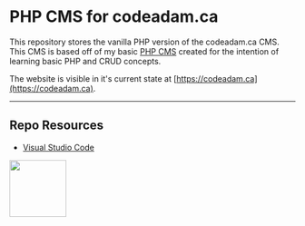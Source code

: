 # PHP CMS for codeadam.ca

This repository stores the vanilla PHP version of the codeadam.ca CMS. This CMS is based off of my basic [PHP CMS](https://github.com/codeadamca/php-cms) created for the intention of learning basic PHP and CRUD concepts. 

The website is visible in it's current state at [https://codeadam.ca](https://codeadam.ca).

***

## Repo Resources

* [Visual Studio Code](https://code.visualstudio.com/)

<a href="https://codeadam.ca">
<img src="https://codeadam.ca/images/code-block.png" width="100">
</a>
